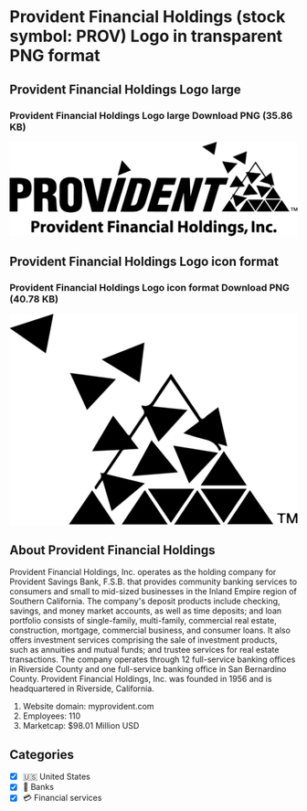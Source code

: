 # Provident Financial Holdings (stock symbol: PROV) Logo in transparent PNG format

## Provident Financial Holdings Logo large

### Provident Financial Holdings Logo large Download PNG (35.86 KB)

![Provident Financial Holdings Logo large Download PNG (35.86 KB)](/img/orig/PROV_BIG-847daba7.png)

## Provident Financial Holdings Logo icon format

### Provident Financial Holdings Logo icon format Download PNG (40.78 KB)

![Provident Financial Holdings Logo icon format Download PNG (40.78 KB)](/img/orig/PROV-18d3e467.png)

## About Provident Financial Holdings

Provident Financial Holdings, Inc. operates as the holding company for Provident Savings Bank, F.S.B. that provides community banking services to consumers and small to mid-sized businesses in the Inland Empire region of Southern California. The company's deposit products include checking, savings, and money market accounts, as well as time deposits; and loan portfolio consists of single-family, multi-family, commercial real estate, construction, mortgage, commercial business, and consumer loans. It also offers investment services comprising the sale of investment products, such as annuities and mutual funds; and trustee services for real estate transactions. The company operates through 12 full-service banking offices in Riverside County and one full-service banking office in San Bernardino County. Provident Financial Holdings, Inc. was founded in 1956 and is headquartered in Riverside, California.

1. Website domain: myprovident.com
2. Employees: 110
3. Marketcap: $98.01 Million USD


## Categories
- [x] 🇺🇸 United States
- [x] 🏦 Banks
- [x] 💳 Financial services
